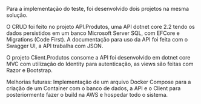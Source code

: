 
Para a implementação do teste, foi desenvolvido dois projetos na mesma solução.

O CRUD foi feito no projeto API.Produtos, uma API dotnet core 2.2 tendo os dados persistidos em um banco Microsoft Server SQL, com EFCore e Migrations (Code First). A documentação para uso da API foi feita com o Swagger UI, a API trabalha com JSON.

O projeto Client.Produtos consome a API foi desenvolvido em dotnet core MVC com utilização do Identity para autenticação, as views são feitas com Razor e Bootstrap.

Melhorias futuras: Implementação de um arquivo Docker Compose para a criação de um Container com o banco de dados, a API e o Client para posteriormente fazer o build na AWS e hospedar todo o sistema. 


